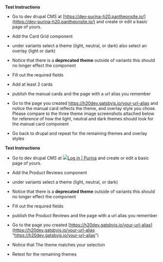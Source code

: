 **Test Instructions**

-   Go to dev drupal CMS at [https://dev-purina-h20.pantheonsite.io/](https://dev-purina-h20.pantheonsite.io/) and create or edit a basic page of yours.
    
-   Add the Card Grid component
    
-   under variants select a theme (light, neutral, or dark) also select an overlay (light or dark)
    
-   Notice that there is a **deprecated theme** outside of variants this should no longer effect the component
    
-   Fill out the required fields
    
-   Add at least 2 cards
    
-   publish the manual cards and the page with a url alias you remember
    
-   Go to the page you created https://h20dev.gatsbyjs.io/your-url-alias and notice the manual card reflects the theme, and overlay style you chose. Please compare to the three theme image screenshots attached below for reference of how the light, neutral and dark themes should look for the manual card component
    
-   Go back to drupal and repeat for the remaining themes and overlay styles



**Test Instructions**

-   Go to dev drupal CMS at [![](https://dev-purina-h20.pantheonsite.io/core/misc/favicon.ico)Log in | Purina](https://dev-purina-h20.pantheonsite.io/) and create or edit a basic page of yours.
    
-   Add the Product Reviews component
    
-   under variants select a theme (light, neutral, or dark)
    
-   Notice that there is a **deprecated theme** outside of variants this should no longer effect the component
    
-   Fill out the required fields
    
-   publish the Product Reviews and the page with a url alias you remember
    
-   Go to the page you created [https://h20dev.gatsbyjs.io/your-url-alias](https://h20dev.gatsbyjs.io/your-url-alias "https://h20dev.gatsbyjs.io/your-url-alias")
    
-   Notice that The theme matches your selection
    
-   Retest for the remaining themes